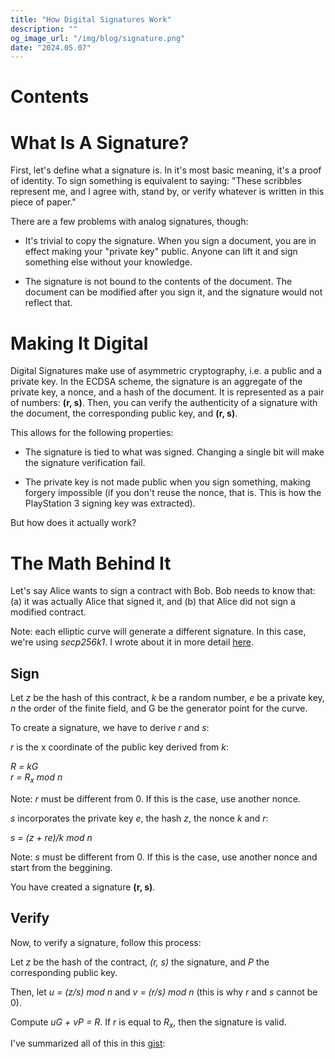 ```yaml
---
title: "How Digital Signatures Work"
description: ""
og_image_url: "/img/blog/signature.png"
date: "2024.05.07"
---
```


# Contents

# What Is A Signature?
First, let's define what a signature is. In it's most basic meaning,
it's a proof of identity. To sign something is equivalent to saying:
"These scribbles represent me, and I agree with, stand by, or verify
whatever is written in this piece of paper."

There are a few problems with analog signatures, though:
 - It's trivial to copy the signature. When you sign a document, you are
 in effect making your "private key" public. Anyone can lift it and
 sign something else without your knowledge.

 - The signature is not bound to the contents of the document. 
 The document can be modified after you sign it, and the signature
 would not reflect that.


# Making It Digital
Digital Signatures make use of asymmetric cryptography, 
i.e. a public and a private key. In the ECDSA scheme, 
the signature is an aggregate of the private key, a nonce,
and a hash of the document. It is represented as a pair of
numbers: **(r, s)**. Then, you can verify the authenticity of
a signature with the document, the corresponding public key,
and **(r, s)**.

This allows for the following properties:
 - The signature is tied to what was signed. Changing a single bit
 will make the signature verification fail.

 - The private key is not made public when you sign something,
 making forgery impossible (if you don't reuse the nonce, that is. This
 is how the PlayStation 3 signing key was extracted).

But how does it actually work?

# The Math Behind It
Let's say Alice wants to sign a contract with Bob. Bob needs to know that:
(a) it was actually Alice that signed it, and (b) that Alice did not sign
a modified contract.

Note: each elliptic curve will generate a different signature. In this case, 
we're using _secp256k1_. I wrote about it in more detail 
[here](/blog/from-dice-to-address/#elliptic-curve-cryptography-basics).

## Sign

Let _z_ be the hash of this contract, _k_ be a random number, _e_ be 
a private key, _n_ the order of the finite field, and G be the generator
point for the curve.

To create a signature, we have to derive _r_ and _s_:

_r_ is the x coordinate of the public key derived from _k_:

_R = kG_\
_r = R<sub>x</sub> mod n_

Note: _r_ must be different from 0. If this is the case, use another nonce.

_s_ incorporates the private key _e_, the hash _z_, the nonce _k_ and _r_:

_s = (z + re)/k mod n_

Note: _s_ must be different from 0. If this is the case, use another
nonce and start from the beggining.

You have created a signature **(r, s)**.

## Verify

Now, to verify a signature, follow this process:

Let _z_ be the hash of the contract, _(r, s)_ the signature, and _P_ the
corresponding public key.

Then, let _u = (z/s) mod n_ and _v = (r/s) mod n_ (this is why _r_ and _s_ 
cannot be 0).

Compute _uG + vP = R_. If _r_ is equal to _R<sub>x</sub>_, then the signature is valid.

I've summarized all of this in this 
[gist](https://gist.github.com/luisschwab/b812ad104172c37c4247842d501667cd):

<script src="https://gist.github.com/luisschwab/b812ad104172c37c4247842d501667cd.js"></script>
